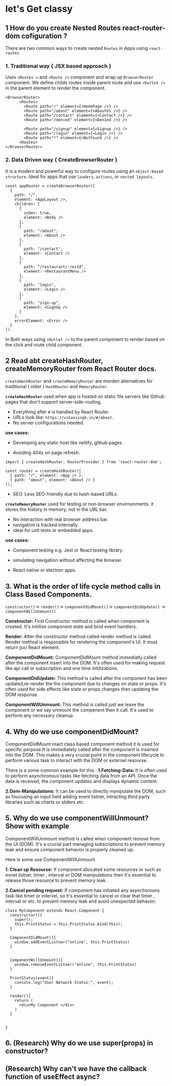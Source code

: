 # let's Get classy 

## 1 How do you create Nested Routes react-router-dom cofiguration ? 
There are two common ways to create nested `Routes` in Apps using `react-routes`

### 1. Traditional way { JSX based approach }

Uses `<Routes >` and `<Route />` component and wrap up `BrowserRouter` component. We define childs routes inside parent route and use `<Outlet />` in the parent element to render the component.

```
<BrowserRouter>
      <Routes>
        <Route path="/" element={<HomePage />} />
        <Route path="/about" element={<AboutUs />} />
        <Route path="/contact" element={<Contact />} />
        <Route path="/denied" element={<Denied />} />

        <Route path="/signup" element={<Signup />} />
        <Route path="/login" element={<Login />} />
        <Route path="*" element={<NotFound />} />
      <Routes>
</BrowserRouter> 
```

### 2. Data Driven way { CreateBrowserRouter }

It is a modern and powerful way to configure routes using an `object-based structure`. Ideal for apps that use `loaders`, `actions`, or `nested layouts`.

```
const appRouter = createBrowserRouter([
  {
    path: "/",
    element: <AppLayout />,
    children: [
      {
        index: true,
        element: <Body />
      },
      {
        path: "/about",
        element: <About />
      },
      {
        path: "/contact",
        element: <Contact />
      },
      {
        path: "/restaurant/:resId",
        element: <RestaurantMenu />
      },
      {
        path: "login",
        element: <Login />
      },
      {
        path: "sign-up",
        element: <SignUp />
      }
    ],
    errorElement: <Error />
  }
])
```

In Both ways using `<Outlet />` to the parent component to render based on the click and route child component.


## 2 Read abt createHashRouter, createMemoryRouter from React Router docs.

`createHashRouter` and `createMemoryRouter` are morden alternatives for traditional ( older ) `HashRouter` and `MemoryRouter`.


**`createHashRouter`**
used when app is hosted on static file servers like Github pages that don't support server-side-routing.

- Everything after `#` is handled by React Router.
- URLs look like: `https://vikassingh.in/#/about`.
- No server configurations needed.

**use cases:** 

- Developing any static host like netlify, github pages.

- Avoiding 404s on page refresh.

```
import { createHashRouter, RouterProvider } from 'react-router-dom';

const router = createHashRouter([
  { path: "/", element: <App /> },
  { path: "about", element: <About /> }
]);

```
- SEO: Less SEO-friendly due to hash-based URLs.

**`createMemoryRouter`** 
used for testing or non-browser envirnonments. it stores the history in memory, not in the URL bar.


- No interaction with real browser address bar.
- navigation is tracked internally.
- ideal for unit tests or embedded apps.

**use cases:** 
- Component testing e.g. Jest or React testing library.

- simulating navigation without affecting the browser.
- React native or electron apps.


## 3. What is the order of life cycle method calls in Class Based Components.
`constructor()`-> `render()`-> `componentDidMount()`-> `componentDidUpdate()` -> `componentWillUnmount()`

**Constructor:** First Constructor method is called when component is created. It's initilize component  state and bind event handlers.

**Render:** After the constructor method called render method is called. Render method is responsible for rendering the component's UI. It must return jsx/ React element.

**ComponentDidMount:** ComponentDidMount method immediatly called after the component insert into the DOM. It's often used for making request like api call or subscription and one time initilizations.

**ComponentDidUpdate:** This method is called after the component has been updated,re-render the the component due to changes on state or props. It's often used for side effects like state or props changes then updating the DOM response.


**ComponentWillUnmount:** This method is called just we leave the component or we say unmount the compenent then it call. It's used to perform any necessary cleanup.

## 4. Why do we use componentDidMount?
ComponentDidMount react class based component method it is used for specific perpose.It is immediately called after the component is inserted into the DOM. This makes a very crucial point in the component lifecycle to perform various task to interact with the DOM or externel resourse.

There is a some common example for this :
**1.Fetching-Data:** It is often used to perform asynchronous tasks like fetching data from an API. Once the data is received, the component updates and displays dynamic content.

**2.Dom-Manipulations:** It can be used to directly manipulate the DOM, such as foucusing an input field adding event listner, intracting third party libraries such as charts or sliders etc.

## 5. Why do we use componentWillUnmount? Show with example

ComponentWillUnmount method is called when component remove from the UI (DOM). It's a crucial part managing subscriptions to prevent memory leak and ensure component behavior is properly cleaned up.

Here is some use ComponentWillUnmount

**1. Clean up Resourse:** If component allocated some resources or such as evnet listner, timer , interval or DOM manipulations then it's essential to release those resource to prevent memory leak.


**2.Cancel pending request:** If component has initiated any asynchorouns task like timer or intervel, so it's essential to cancel or clear that timer , interval or etc. to prevent memory leak and avoid unexpected behavior.


```
class MyComponent extends React.Component {
  constructor(){
    super();
    this.PrintStatus = this.PrintStatus.bind(this);
  }

  ComponentDidMount(){
    window.addEventListner("online", this.PrintStatus)
  }


  ComponentWillUnmount(){
    window.removeEventListner("online", this.PrintStatus)
  }

  PrintStatus(event){
    console.log("User Network Status:", event);
  }

  render(){
    return (
      <div>My Component </div>
    )
  }


}

```

## 6. (Research) Why do we use super(props) in constructor?

## (Research) Why can't we have the callback function of useEffect async?